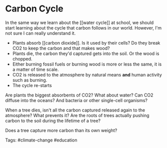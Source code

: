 # Carbon Cycle
In the same way we learn about the [[water cycle]] at school, we should start learning about the cycle that carbon follows in our world. However, I'm not sure I can really understand it. 

- Plants absorb [[carbon dioxide]]. Is it used by their cells? Do they break CO2 to keep the carbon and that makes wood?
- Plants die, the carbon they'd captured gets into the soil. Or the wood is chopped.
- Either burning fossil fuels or burning wood is more or less the same, it is a matter of time scale. 
- CO2 is released to the atmosphere by natural means **and** human activity such as burning.
- The cycle re-starts

Are plants the biggest absorbents of CO2? What about water? Can CO2 diffuse into the oceans? And bacteria or other single-cell organisms?

When a tree dies, isn't all the carbon captured released again to the atmosphere? What prevents it? Are the roots of trees actually pushing carbon to the soil during the lifetime of a tree? 

Does a tree capture more carbon than its own weight?

Tags: #climate-change #education 

